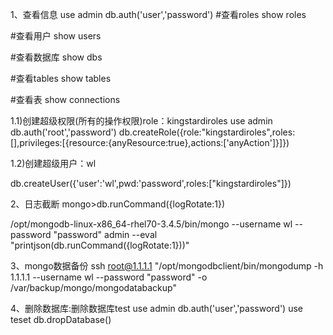 1、查看信息
use admin
db.auth('user','password')
#查看roles
show roles

#查看用户
show users

#查看数据库
show dbs

#查看tables
show tables

#查看表
show connections


1.1)创建超级权限(所有的操作权限)role：kingstardiroles
use admin
db.auth('root','password')
db.createRole({role:"kingstardiroles",roles:[],privileges:[{resource:{anyResource:true},actions:['anyAction']}]})


1.2)创建超级用户：wl

db.createUser({'user':'wl',pwd:'password',roles:["kingstardiroles"]})



2、日志截断
mongo>db.runCommand({logRotate:1})

/opt/mongodb-linux-x86_64-rhel70-3.4.5/bin/mongo --username wl --password "password" admin  --eval "printjson(db.runCommand({logRotate:1}))"


3、mongo数据备份
ssh root@1.1.1.1 "/opt/mongodbclient/bin/mongodump -h 1.1.1.1 --username wl --password "password" -o /var/backup/mongo/mongodatabackup"

4、删除数据库:删除数据库test
use admin
db.auth('user','password')
use teset
db.dropDatabase()
